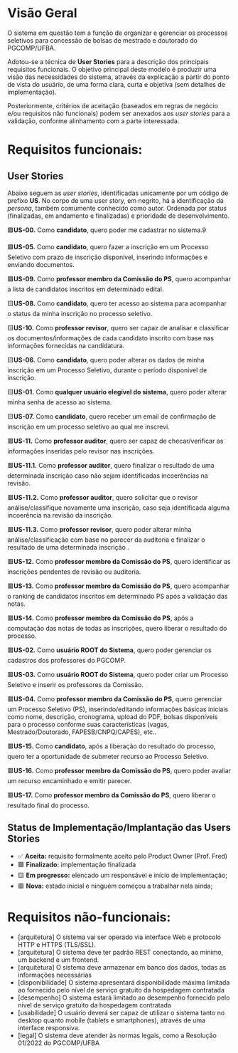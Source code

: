 # Visão Geral

O sistema em questão tem a função de organizar e gerenciar os processos seletivos para concessão de bolsas de mestrado e doutorado do PGCOMP/UFBA.

Adotou-se a técnica de **User Stories** para a descrição dos principais requisitos funcionais. O objetivo principal deste modelo é produzir uma visão das necessidades do sistema, através da explicação a partir do ponto de vista do usuário, de uma forma clara, curta e objetiva (sem detalhes de implementação).

Posteriormente, critérios de aceitação (baseados em regras de negócio e/ou requisitos não funcionais) podem ser anexados aos *user stories* para a validação, conforme alinhamento com a parte interessada.

# Requisitos funcionais:

## User Stories

Abaixo seguem as *user stories*, identificadas unicamente por um código de prefixo **US**. No corpo de uma user story, em negrito, há a identificação da *persona*, também comumente conhecido como autor. Ordenada por status (finalizadas, em andamento e finalizadas) e prioridade de desenvolvimento.

🟩**US-00.** Como **candidato**, quero poder me cadastrar no sistema.9

🟩**US-05.** Como **candidato**, quero fazer a inscrição em um Processo Seletivo com prazo de inscrição disponível, inserindo informações e enviando documentos.

🟩**US-09.** Como **professor membro da Comissão do PS**, quero acompanhar a lista de candidatos inscritos em determinado edital.

🟨**US-08.** Como **candidato**, quero ter acesso ao sistema para acompanhar o status da minha inscrição no processo seletivo.

🟨**US-10.** Como **professor revisor**, quero ser capaz de analisar e classificar os documentos/informações de cada candidato inscrito com base nas informações fornecidas na candidatura.

🟨**US-06.** Como **candidato**, quero poder alterar os dados de minha inscrição em um Processo Seletivo, durante o período disponível de inscrição.

🟨**US-01.** Como **qualquer usuário elegível do sistema**, quero poder alterar minha senha de acesso ao sistema.

🟨**US-07.** Como **candidato**, quero receber um email de confirmação de inscrição em um processo seletivo ao qual me inscrevi.

🟥**US-11.** Como **professor auditor**, quero ser capaz de checar/verificar as informações inseridas pelo revisor nas inscrições. 

  🟥**US-11.1.** Como **professor auditor**, quero finalizar o resultado de uma determinada inscrição caso não sejam identificadas incoerências na revisão.

  🟥**US-11.2.** Como **professor auditor**, quero solicitar que o revisor análise/classifique novamente uma inscrição, caso seja identificada alguma incoerência na revisão da inscrição.

  🟥**US-11.3.** Como **professor revisor**, quero poder  alterar minha análise/classificação com base no parecer da auditoria e finalizar o resultado de uma determinada inscrição	.

🟥**US-12.** Como **professor membro da Comissão do PS**, quero identificar as inscrições pendentes de revisão ou auditoria.

🟥**US-13.** Como **professor membro da Comissão do PS**, quero acompanhar o ranking de candidatos inscritos em determinado PS após a validação das notas.

🟥**US-14.** Como **professor membro da Comissão do PS**, após a computação das notas de todas as inscrições, quero liberar o resultado do processo.

🟥**US-02.**  Como **usuário ROOT do Sistema**, quero poder gerenciar os cadastros dos professores do PGCOMP.

🟥**US-03.** Como **usuário ROOT do Sistema**, quero poder criar um Processo Seletivo e inserir os professores da Comissão.

🟥**US-04.** Como **professor membro da Comissão do PS**, quero gerenciar um Processo Seletivo (PS), inserindo/editando  informações básicas iniciais como nome, descrição, cronograma, upload do PDF, bolsas disponíveis para o processo conforme suas características (vagas, Mestrado/Doutorado, FAPESB/CNPQ/CAPES), etc..

🟥**US-15.** Como **candidato**, após a liberação do resultado do processo, quero ter a oportunidade de submeter recurso ao Processo Seletivo.

🟥**US-16.** Como **professor membro da Comissão do PS**, quero poder avaliar um recurso encaminhado e emitir parecer.

🟥**US-17.** Como **professor membro da Comissão do PS**, quero liberar o resultado final do processo.

## Status de Implementação/Implantação das Users Stories

* ✅ **Aceita:**       requisito formalmente aceito pelo Product Owner (Prof. Fred)
* 🟩 **Finalizado:**   implementação finalizada
* 🟨 **Em progresso:**  elencado um responsável e início de implementação;
* 🟥 **Nova:**         estado inicial e ninguém começou a trabalhar nela ainda;

# Requisitos não-funcionais:
 
- [arquitetura] O sistema vai ser operado via interface Web e protocolo HTTP e HTTPS (TLS/SSL).
- [arquitetura] O sistema deve ter padrão REST conectando, ao mínimo, um backend e um frontend.
- [arquitetura] O sistema deve armazenar em banco dos dados, todas as informações necessárias
- [disponibilidade] O sistema apresentará disponibilidade máxima limitada ao fornecido pelo nível de serviço gratuito da hospedagem contratada
- [desempenho] O sistema estará limitado ao desempenho fornecido pelo nível de serviço gratuito da hospedagem contratada
- [usabilidade] O usuário deverá ser capaz de utilizar o sistema tanto no desktop quanto mobile (tablets e smartphones), através de uma interface responsiva.
- [legal] O sistema deve atender às normas legais, como a Resolução 01/2022 do PGCOMP/UFBA
